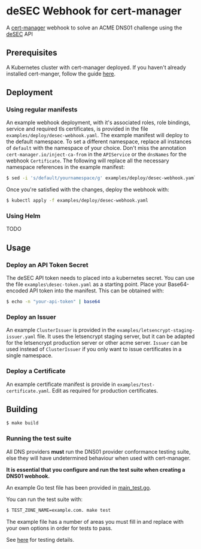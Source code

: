 # deSEC Webhook for cert-manager

A [cert-manager](https://github.com/jetstack/cert-manager) webhook to solve an ACME DNS01 challenge using the [deSEC](https://desec.io/) API

## Prerequisites

A Kubernetes cluster with cert-manager deployed. If you haven't already installed cert-manger, follow the guide [here](https://cert-manager.io/docs/installation/kubernetes/).

## Deployment

### Using regular manifests

An example webhook deployment, with it's associated roles, role bindings, service and required tls certificates, is provided in the file `examples/deploy/desec-webhook.yaml`. The example manifest will deploy to the default namespace. To set a different namespace, replace all instances of `default` with the namespace of your choice. Don't miss the annotation ` cert-manager.io/inject-ca-from` in the `APIService` or the `dnsNames` for the webhook `Certificate`. The following will replace all the necessary namespace references in the example manifest:

```bash
$ sed -i 's/default/yournamespace/g' examples/deploy/desec-webhook.yaml
```

Once you're satisfied with the changes, deploy the webhook with:

```bash
$ kubectl apply -f examples/deploy/desec-webhook.yaml
```

### Using Helm

TODO

## Usage

### Deploy an API Token Secret

The deSEC API token needs to placed into a kubernetes secret. You can use the file `examples\desec-token.yaml` as a starting point. Place your Base64-encoded API token into the manifest. This can be obtained with:

```bash
$ echo -n "your-api-token" | base64
```

### Deploy an Issuer

An example `ClusterIssuer` is provided in the `examples/letsencrypt-staging-issuer.yaml` file. It uses the letsencrypt staging server, but it can be adapted for the letsencrypt production server or other acme server. `Issuer` can be used instead of `ClusterIssuer` if you only want to issue certificates in a single namespace.

### Deploy a Certificate

An example certificate manifest is provide in `examples/test-certificate.yaml`. Edit as required for production certificates.

## Building

```bash
$ make build
```

### Running the test suite

All DNS providers **must** run the DNS01 provider conformance testing suite,
else they will have undetermined behaviour when used with cert-manager.

**It is essential that you configure and run the test suite when creating a
DNS01 webhook.**

An example Go test file has been provided in [main_test.go](https://github.com/cert-manager/webhook-example/blob/master/main_test.go).

You can run the test suite with:

```bash
$ TEST_ZONE_NAME=example.com. make test
```

The example file has a number of areas you must fill in and replace with your
own options in order for tests to pass.

See [here](./testdata/desec/README.md) for testing details.
